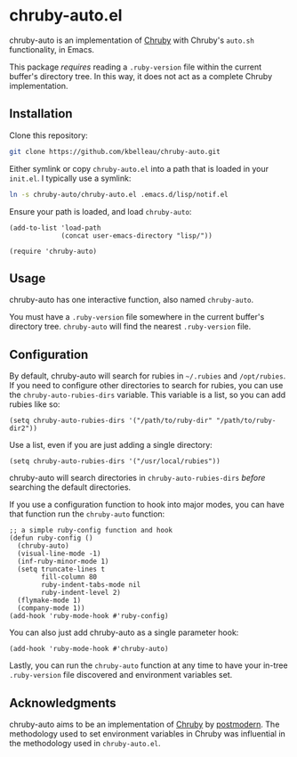 # chruby-auto.el
chruby-auto is an implementation of [Chruby](https://github.com/postmodern/chruby) with Chruby's `auto.sh` functionality, in Emacs.  

This package _requires_ reading a `.ruby-version` file within the current buffer's directory tree. In this way, it does not act as a complete Chruby implementation.

## Installation
Clone this repository:  
```sh
git clone https://github.com/kbelleau/chruby-auto.git
```

Either symlink or copy `chruby-auto.el` into a path that is loaded in your `init.el`. I typically use a symlink:  
```sh
ln -s chruby-auto/chruby-auto.el .emacs.d/lisp/notif.el
```

Ensure your path is loaded, and load `chruby-auto`:  
```elisp
(add-to-list 'load-path
             (concat user-emacs-directory "lisp/"))

(require 'chruby-auto)
```

## Usage
chruby-auto has one interactive function, also named `chruby-auto`.  

You must have a `.ruby-version` file somewhere in the current buffer's directory tree. `chruby-auto` will find the nearest `.ruby-version` file.

## Configuration
By default, chruby-auto will search for rubies in `~/.rubies` and `/opt/rubies`. If you need to configure other directories to search for rubies, you can use the `chruby-auto-rubies-dirs` variable. This variable is a list, so you can add rubies like so:  
```elisp
(setq chruby-auto-rubies-dirs '("/path/to/ruby-dir" "/path/to/ruby-dir2"))
```

Use a list, even if you are just adding a single directory:  
```elisp
(setq chruby-auto-rubies-dirs '("/usr/local/rubies"))
```

chruby-auto will search directories in `chruby-auto-rubies-dirs` _before_ searching the default directories.  

If you use a configuration function to hook into major modes, you can have that function run the `chruby-auto` function:  
```elisp
;; a simple ruby-config function and hook
(defun ruby-config ()
  (chruby-auto)
  (visual-line-mode -1)
  (inf-ruby-minor-mode 1)
  (setq truncate-lines t
        fill-column 80
        ruby-indent-tabs-mode nil
        ruby-indent-level 2)
  (flymake-mode 1)
  (company-mode 1))
(add-hook 'ruby-mode-hook #'ruby-config)

```

You can also just add chruby-auto as a single parameter hook:  
```elisp
(add-hook 'ruby-mode-hook #'chruby-auto)
```

Lastly, you can run the `chruby-auto` function at any time to have your in-tree `.ruby-version` file discovered and environment variables set.

## Acknowledgments
chruby-auto aims to be an implementation of [Chruby](https://github.com/postmodern/chruby) by [postmodern](https://github.com/postmodern). The methodology used to set environment variables in Chruby was influential in the methodology used in `chruby-auto.el`.
